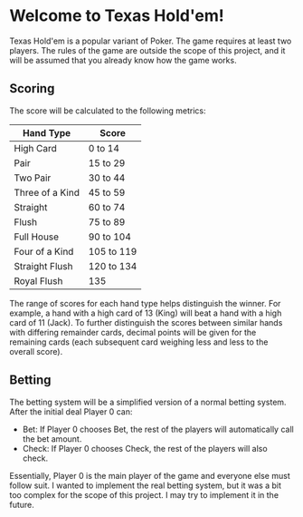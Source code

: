 # Welcome to Texas Hold'em!
Texas Hold'em is a popular variant of Poker. The game requires at least two players. The rules of the game are outside 
the scope of this project, and it will be assumed that you already know how the game works.

## Scoring
The score will be calculated to the following metrics:

| Hand Type        | Score      |
| ---------------- | ---------- |
| High Card        | 0 to 14    |
| Pair             | 15 to 29   |
| Two Pair         | 30 to 44   |
| Three of a Kind  | 45 to 59   |
| Straight         | 60 to 74   |
| Flush            | 75 to 89   |
| Full House       | 90 to 104  |
| Four of a Kind   | 105 to 119 |
| Straight Flush   | 120 to 134 |
| Royal Flush      | 135        |

The range of scores for each hand type helps distinguish the winner. For example, a hand with a high card of 13 (King)
will beat a hand with a high card of 11 (Jack). To further distinguish the scores between similar hands with differing
remainder cards, decimal points will be given for the remaining cards (each subsequent card weighing less and less to 
the overall score).

## Betting
The betting system will be a simplified version of a normal betting system. After the initial deal Player 0 can:
- Bet: If Player 0 chooses Bet, the rest of the players will automatically call the bet amount.
- Check: If Player 0 chooses Check, the rest of the players will also check.

Essentially, Player 0 is the main player of the game and everyone else must follow suit. I wanted to implement the real
betting system, but it was a bit too complex for the scope of this project. I may try to implement it in the future.